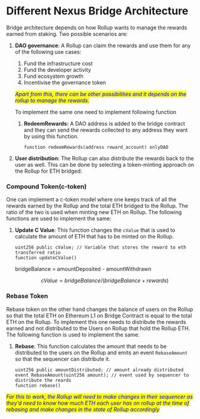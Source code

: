 # Different Nexus Bridge Architecture

Bridge architecture depends on how Rollup wants to manage the rewards earned from staking. Two possible scenarios are:

1.  **DAO governance**: A Rollup can claim the rewards and use them for any of the following use cases:

    1. Fund the infrastructure cost
    2. Fund the developer activity
    3. Fund ecosystem growth
    4. Incentivise the governance token

    _<mark style="color:blue;">Apart from this, there can be other possibilities and it depends on the rollup to manage the rewards.</mark>_

    To implement the same one need to implement following function

    1.  **RedeemRewards:** A DAO address is added to the bridge contract and they can send the rewards collected to any address they want by using this function.

        ```solidity
        function redeemRewards(address reward_account) onlyDAO
        ```
2. **User distribution:** The Rollup can also distribute the rewards back to the user as well. This can be done by selecting a token-minting approach on the Rollup for ETH bridged:&#x20;

### Compound Token(c-token)

One can implement a c-token model where one keeps track of all the rewards earned by the Rollup and the total ETH bridged to the Rollup. The ratio of the two is used when minting new ETH on Rollup. The following functions are used to implement the same:

1.  **Update C Value**: This function changes the `cValue` that is used to calculate the amount of ETH that has to be minted on the Rollup.

    ```solidity
    uint256 public cValue; // Variable that stores the reward to eth transferred ratio
    function updateCValue()
    ```

    bridgeBalance = amountDeposited - amountWithdrawn

    $$cValue= bridgeBalance/(bridgeBalance+rewards)$$

### Rebase Token

Rebase token on the other hand changes the balance of users on the Rollup so that the total ETH on Ethereum L1 on Bridge Contract is equal to the total ETH on the Rollup. To implement this one needs to distribute the rewards earned and not distributed to the Users on Rollup that hold the Rollup ETH. The following function is used to implement the same:

1.  **Rebase**: This function calculates the amount that needs to be distributed to the users on the Rollup and emits an event `RebaseAmount` so that the sequencer can distribute it.

    ```solidity
    uint256 public amountDistributed; // amount already distributed
    event RebaseAmount(uint256 amount); // event used by sequencer to distribute the reards 
    function rebase()
    ```

_<mark style="color:blue;">For this to work, the Rollup will need to make changes in their sequencer as they'd need to know how much ETH each user has on rollup at the time of rebasing and make changes in the state of Rollup accordingly</mark>_
